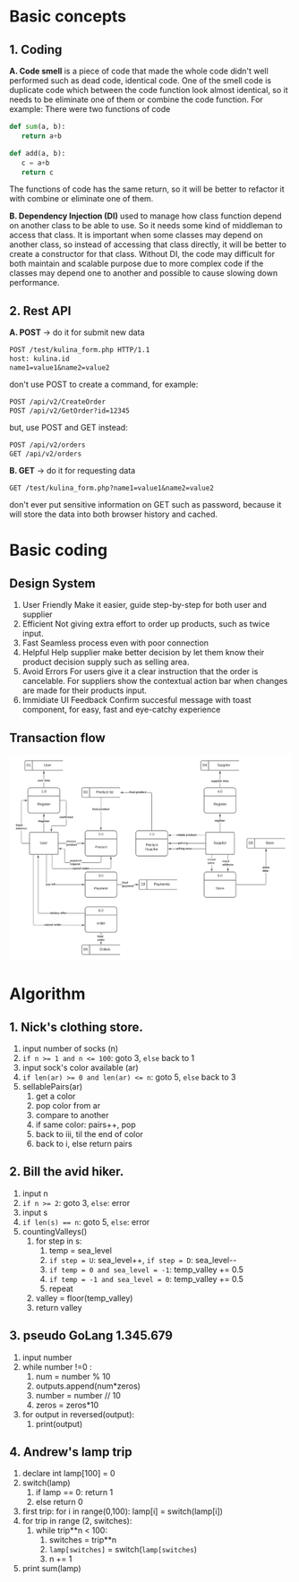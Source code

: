 # Basic concepts

## 1. Coding
   **A. Code smell** is a piece of code that made the whole code didn't well performed such as dead code, identical code. One of the smell code is duplicate code which between the code function look almost identical, so it needs to be eliminate one of them or combine the code function.
   For example:
   There were two functions of code
   ```python
   def sum(a, b):
      return a+b
   ```

   ```python
   def add(a, b):
      c = a+b
      return c
   ```

   The functions of code has the same return, so it will be better to refactor it with combine or eliminate one of them.

   **B. Dependency Injection (DI)** used to manage how class function depend on another class to be able to use. So it needs some kind of middleman to access that class. It is important when some classes may depend on another class, so instead of accessing that class directly, it will be better to create a constructor for that class.
   Without DI, the code may difficult for both maintain and scalable purpose due to more complex code if the classes may depend one to another and possible to cause slowing down performance.

## 2. Rest API

   **A. POST** -> do it for submit new data

   ```
   POST /test/kulina_form.php HTTP/1.1
   host: kulina.id
   name1=value1&name2=value2
   ```

   don't use POST to create a command, for example:

   ```
   POST /api/v2/CreateOrder
   POST /api/v2/GetOrder?id=12345
   ```

   but, use POST and GET instead:

   ```
   POST /api/v2/orders
   GET /api/v2/orders
   ```


   **B. GET** -> do it for requesting data

   ```
   GET /test/kulina_form.php?name1=value1&name2=value2
   ```

   don't ever put sensitive information on GET such as password, because it will store the data into both browser history and cached.


<div style="page-break-after: always;"></div>


# Basic coding

## Design System
1. User Friendly
Make it easier, guide step-by-step for both user and supplier
2. Efficient
Not giving extra effort to order up products, such as twice input.
3. Fast
Seamless process even with poor connection
4. Helpful
Help supplier make better decision by let them know their product decision supply such as selling area.
5. Avoid Errors
For users give it a clear instruction that the order is cancelable. For suppliers show the contextual action bar when changes are made for their products input.
6. Immidiate UI Feedback
Confirm succesful message with toast component, for easy, fast and eye-catchy experience

## Transaction flow
<p align="center">
    <img src="basic-coding/Transaction_Flow_DFD.png" alt="Transaction Flow DFD"/>
</p>

<div style="page-break-after: always;"></div>

# Algorithm

## 1. Nick's clothing store.
   1. input number of socks (n)
   2. `if n >= 1 and n <= 100`: goto 3, `else` back to 1
   3. input sock's color available (ar)
   4. `if len(ar) >= 0 and len(ar) <= n`: goto 5, `else` back to 3
   5. sellablePairs(ar)
      1. get a color
      2. pop color from ar
      3. compare to another
      4. if same color: pairs++, pop
      5. back to iii, til the end of color
      6. back to i, else return pairs

## 2. Bill the avid hiker.
   1. input n
   2. `if n >= 2`: goto 3, `else`: error
   3. input s
   4. `if len(s) == n`: goto 5, `else`: error
   5. countingValleys()
      1. for step in s:
         1. temp = sea_level
         2. `if step = U`: sea_level++, `if step = D`: sea_level--
         3. `if temp = 0 and sea_level = -1`: temp_valley += 0.5
         4. `if temp = -1 and sea_level = 0`: temp_valley += 0.5
         5. repeat
      2. valley = floor(temp_valley)
      3. return valley

## 3. pseudo GoLang 1.345.679
   1. input number
   2. while number !=0 :
      1. num = number % 10
      2. outputs.append(num*zeros)
      3. number = number // 10
      4. zeros = zeros*10
   3. for output in reversed(output):
      1. print(output)

## 4. Andrew's lamp trip
   1. declare int lamp[100] = 0
   2. switch(lamp)
      1. if lamp == 0: return 1
      2. else return 0
   3. first trip: for i in range(0,100): lamp[i] = switch(lamp[i]) 
   4. for trip in range (2, switches):
      1. while trip**n < 100:
         1. switches = trip**n
         2. `lamp[switches]` = switch(`lamp[switches`)
         3. n += 1
   5. print sum(lamp)